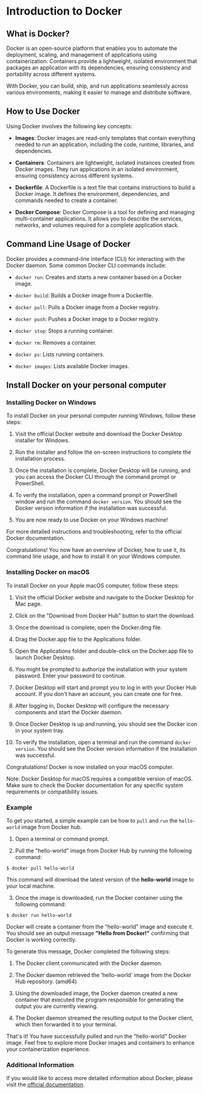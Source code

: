 # Introduction to Docker

## What is Docker?
Docker is an open-source platform that enables you to automate the deployment, scaling, and management of applications using containerization. Containers provide a lightweight, isolated environment that packages an application with its dependencies, ensuring consistency and portability across different systems.

With Docker, you can build, ship, and run applications seamlessly across various environments, making it easier to manage and distribute software.

## How to Use Docker
Using Docker involves the following key concepts:

- **Images**: Docker images are read-only templates that contain everything needed to run an application, including the code, runtime, libraries, and dependencies.

- **Containers**: Containers are lightweight, isolated instances created from Docker images. They run applications in an isolated environment, ensuring consistency across different systems.

- **Dockerfile**: A Dockerfile is a text file that contains instructions to build a Docker image. It defines the environment, dependencies, and commands needed to create a container.

- **Docker Compose**: Docker Compose is a tool for defining and managing multi-container applications. It allows you to describe the services, networks, and volumes required for a complete application stack.

## Command Line Usage of Docker
Docker provides a command-line interface (CLI) for interacting with the Docker daemon. Some common Docker CLI commands include:

- `docker run`: Creates and starts a new container based on a Docker image.

- `docker build`: Builds a Docker image from a Dockerfile.

- `docker pull`: Pulls a Docker image from a Docker registry.

- `docker push`: Pushes a Docker image to a Docker registry.

- `docker stop`: Stops a running container.

- `docker rm`: Removes a container.

- `docker ps`: Lists running containers.

- `docker images`: Lists available Docker images.

## Install Docker on your personal computer

### Installing Docker on Windows
To install Docker on your personal computer running Windows, follow these steps:

1. Visit the official Docker website and download the Docker Desktop installer for Windows.

2. Run the installer and follow the on-screen instructions to complete the installation process.

3. Once the installation is complete, Docker Desktop will be running, and you can access the Docker CLI through the command prompt or PowerShell.

4. To verify the installation, open a command prompt or PowerShell window and run the command `docker version`. You should see the Docker version information if the installation was successful.

5. You are now ready to use Docker on your Windows machine!

For more detailed instructions and troubleshooting, refer to the official Docker documentation.

Congratulations! You now have an overview of Docker, how to use it, its command line usage, and how to install it on your Windows computer.

### Installing Docker on macOS

To install Docker on your Apple macOS computer, follow these steps:

1. Visit the official Docker website and navigate to the Docker Desktop for Mac page.

2. Click on the "Download from Docker Hub" button to start the download.

3. Once the download is complete, open the Docker.dmg file.

4. Drag the Docker.app file to the Applications folder.

5. Open the Applications folder and double-click on the Docker.app file to launch Docker Desktop.

6. You might be prompted to authorize the installation with your system password. Enter your password to continue.

7. Docker Desktop will start and prompt you to log in with your Docker Hub account. If you don't have an account, you can create one for free.

8. After logging in, Docker Desktop will configure the necessary components and start the Docker daemon.

9. Once Docker Desktop is up and running, you should see the Docker icon in your system tray.

10. To verify the installation, open a terminal and run the command `docker version`. You should see the Docker version information if the installation was successful.

Congratulations! Docker is now installed on your macOS computer.

Note: Docker Desktop for macOS requires a compatible version of macOS. Make sure to check the Docker documentation for any specific system requirements or compatibility issues.

### Example
To get you started, a simple example can be how to `pull` and `run` the `hello-world` image from Docker hub.

1. Open a terminal or command prompt.

2. Pull the "hello-world" image from Docker Hub by running the following command:

````````
$ docker pull hello-world
````````

This command will download the latest version of the **hello-world** image to your local machine.

3. Once the image is downloaded, run the Docker container using the following command:

````````
$ docker run hello-world
````````

Docker will create a container from the "hello-world" image and execute it. You should see an output message **"Hello from Docker!"** confirming that Docker is working correctly.

To generate this message, Docker completed the following steps:
 
 1. The Docker client communicated with the Docker daemon.
 
 2. The Docker daemon retrieved the 'hello-world' image from the Docker Hub repository. (amd64)
 
 3. Using the downloaded image, the Docker daemon created a new container that executed the program responsible for generating the output you are currently viewing.
 
 4. The Docker daemon streamed the resulting output to the Docker client, which then forwarded it to your terminal.

That's it! You have successfully pulled and run the "hello-world" Docker image. Feel free to explore more Docker images and containers to enhance your containerization experience.

### Additional Information

If you would like to access more detailed information about Docker, please visit the [official documentation](https://docs.docker.com/).

